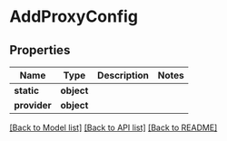 # AddProxyConfig

## Properties
Name | Type | Description | Notes
------------ | ------------- | ------------- | -------------
**static** | **object** |  | 
**provider** | **object** |  | 

[[Back to Model list]](../README.md#documentation-for-models) [[Back to API list]](../README.md#documentation-for-api-endpoints) [[Back to README]](../README.md)



